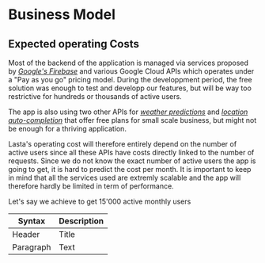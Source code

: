 # Business Model

## Expected operating Costs

Most of the backend of the application is managed via services proposed by [*Google's Firebase*](https://firebase.google.com) and various Google Cloud APIs which operates under a "Pay as you go" pricing model. During the developpment period, the free solution was enough to test and developp our features, but will be way too restrictive for hundreds or thousands of active users.

 The app is also using two other APIs for [*weather predictions*](https://openweathermap.org/api) and [*location auto-completion*](https://radar.com/product/api) that offer free plans for small scale business, but might not be enough for a thriving application.

Lasta's operating cost will therefore entirely depend on the number of active users since all these APIs have costs directly linked to the number of requests. Since we do not know the exact number of active users the app is going to get, it is hard to predict the cost per month. It is important to keep in mind that all the services used are extremly scalable and the app will therefore hardly be limited in term of performance.

Let's say we achieve to get 15'000 active monthly users

| Syntax      | Description |
| ----------- | ----------- |
| Header      | Title       |
| Paragraph   | Text        |


